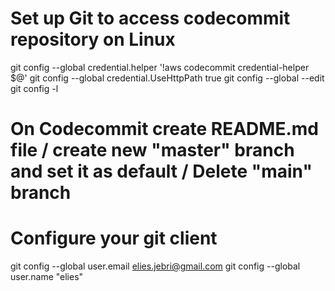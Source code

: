 # Set up Git to access codecommit repository on Linux
git config --global credential.helper '!aws codecommit credential-helper $@'
git config --global credential.UseHttpPath true
git config --global --edit
git config -l


# On Codecommit create README.md file / create new "master" branch and set it as default / Delete "main" branch

# Configure your git client
git config --global user.email elies.jebri@gmail.com
git config --global user.name "elies"


